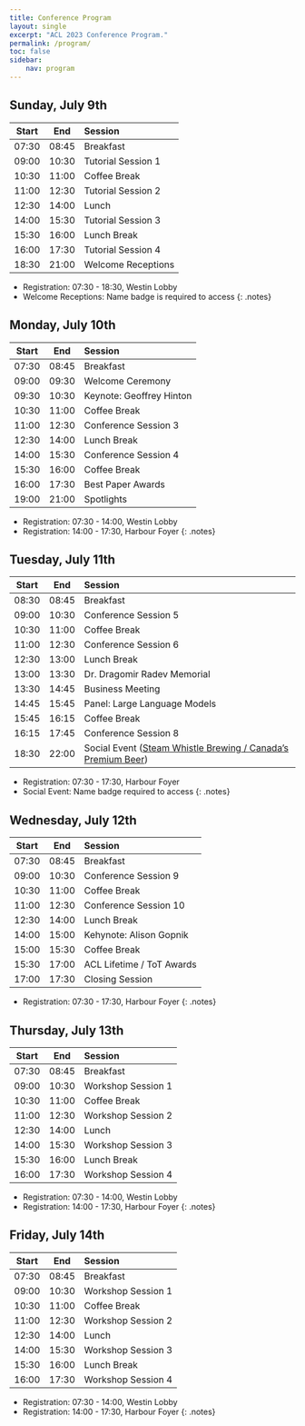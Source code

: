 ```yaml
---
title: Conference Program
layout: single
excerpt: "ACL 2023 Conference Program."
permalink: /program/
toc: false
sidebar:
    nav: program
---
```


<style>
.notes { font-size: .9em; }
</style>

<!-- Please refer to our [blog posts](/blog/) for more details. -->

## Sunday, July 9th

| Start |  End  | Session             |
|:-----:|:-----:|:--------------------|
| 07:30 | 08:45 | Breakfast           |
| 09:00 | 10:30 | Tutorial Session 1  |
| 10:30 | 11:00 | Coffee Break        |
| 11:00 | 12:30 | Tutorial Session 2  |
| 12:30 | 14:00 | Lunch               |
| 14:00 | 15:30 | Tutorial Session 3  |
| 15:30 | 16:00 | Lunch Break         |
| 16:00 | 17:30 | Tutorial Session 4  |
| 18:30 | 21:00 | Welcome Receptions  |

* Registration: 07:30 - 18:30, Westin Lobby
* Welcome Receptions: Name badge is required to access
{: .notes}

## Monday, July 10th 

| Start |  End  | Session                  |
|:-----:|:-----:|:-------------------------|
| 07:30 | 08:45 | Breakfast                |
| 09:00 | 09:30 | Welcome Ceremony         |
| 09:30 | 10:30 | Keynote: Geoffrey Hinton |
| 10:30 | 11:00 | Coffee Break             |
| 11:00 | 12:30 | Conference Session 3     |
| 12:30 | 14:00 | Lunch Break              |
| 14:00 | 15:30 | Conference Session 4     |
| 15:30 | 16:00 | Coffee Break             |
| 16:00 | 17:30 | Best Paper Awards        |
| 19:00 | 21:00 | Spotlights               |

* Registration: 07:30 - 14:00, Westin Lobby
* Registration: 14:00 - 17:30, Harbour Foyer
{: .notes}

## Tuesday, July 11th 

| Start |  End  | Session |
|:-----:|:-----:|:--------|
| 08:30 | 08:45 | Breakfast |
| 09:00 | 10:30 | Conference Session 5 |
| 10:30 | 11:00 | Coffee Break |
| 11:00 | 12:30 | Conference Session 6 |
| 12:30 | 13:00 | Lunch Break | 
| 13:00 | 13:30 | Dr. Dragomir Radev Memorial |
| 13:30 | 14:45 | Business Meeting
| 14:45 | 15:45 | Panel: Large Language Models |
| 15:45 | 16:15 | Coffee Break |
| 16:15 | 17:45 | Conference Session 8 |
| 18:30 | 22:00 | Social Event ([Steam Whistle Brewing / Canada’s Premium Beer](https://steamwhistle.ca)) |

* Registration: 07:30 - 17:30, Harbour Foyer
* Social Event: Name badge required to access
{: .notes}

## Wednesday, July 12th 

| Start |  End  | Session |
|:-----:|:-----:|:--------|
| 07:30 | 08:45 | Breakfast |
| 09:00 | 10:30 | Conference Session 9 |
| 10:30 | 11:00 | Coffee Break |
| 11:00 | 12:30 | Conference Session 10 |
| 12:30 | 14:00 | Lunch Break |
| 14:00 | 15:00 | Kehynote: Alison Gopnik |
| 15:00 | 15:30 | Coffee Break |
| 15:30 | 17:00 | ACL Lifetime / ToT Awards |
| 17:00 | 17:30 | Closing Session |

* Registration: 07:30 - 17:30, Harbour Foyer
{: .notes}

## Thursday, July 13th 

| Start |  End  | Session             |
|:-----:|:-----:|:--------------------|
| 07:30 | 08:45 | Breakfast           |
| 09:00 | 10:30 | Workshop Session 1  |
| 10:30 | 11:00 | Coffee Break        |
| 11:00 | 12:30 | Workshop Session 2  |
| 12:30 | 14:00 | Lunch               |
| 14:00 | 15:30 | Workshop Session 3  |
| 15:30 | 16:00 | Lunch Break         |
| 16:00 | 17:30 | Workshop Session 4  |

* Registration: 07:30 - 14:00, Westin Lobby
* Registration: 14:00 - 17:30, Harbour Foyer
{: .notes}

## Friday, July 14th 

| Start |  End  | Session             |
|:-----:|:-----:|:--------------------|
| 07:30 | 08:45 | Breakfast           |
| 09:00 | 10:30 | Workshop Session 1  |
| 10:30 | 11:00 | Coffee Break        |
| 11:00 | 12:30 | Workshop Session 2  |
| 12:30 | 14:00 | Lunch               |
| 14:00 | 15:30 | Workshop Session 3  |
| 15:30 | 16:00 | Lunch Break         |
| 16:00 | 17:30 | Workshop Session 4  |

* Registration: 07:30 - 14:00, Westin Lobby
* Registration: 14:00 - 17:30, Harbour Foyer
{: .notes}

